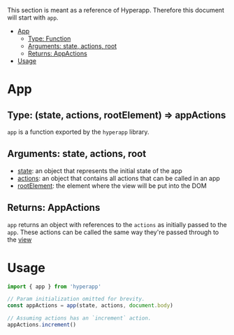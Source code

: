 This section is meant as a reference of Hyperapp. Therefore this document will start with `app`.

- [App](#app)
  - [Type: Function](#type-function)
  - [Arguments: state, actions, root](#arguments-state-actions-root)
  - [Returns: AppActions](#returns-appactions)
- [Usage](#usage)

# App

## Type: (state, actions, rootElement) => appActions
`app` is a function exported by the `hyperapp` library. 

## Arguments: state, actions, root
 - [state](state.md): an object that represents the initial state of the app
 - [actions](actions.md): an object that contains all actions that can be called in an app
 - [rootElement](https://developer.mozilla.org/en-US/docs/Web/API/HTMLElement): the element where the view will be put into the DOM

## Returns: AppActions
`app` returns an object with references to the `actions` as initially passed to the `app`. These actions can be called the same way they're passed through to the [view](view/README.md)

# Usage

```js
import { app } from 'hyperapp'

// Param initialization omitted for brevity. 
const appActions = app(state, actions, document.body)

// Assuming actions has an `increment` action.
appActions.increment()
```
